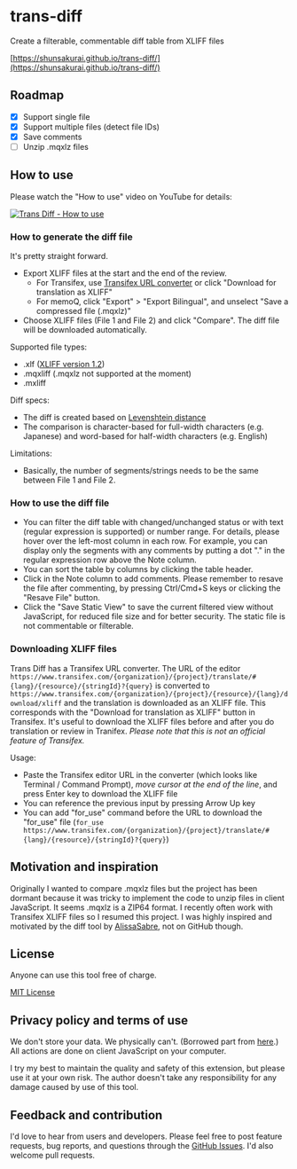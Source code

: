 # trans-diff

Create a filterable, commentable diff table from XLIFF files

[https://shunsakurai.github.io/trans-diff/](https://shunsakurai.github.io/trans-diff/)

## Roadmap

- [x] Support single file
- [x] Support multiple files (detect file IDs)
- [x] Save comments
- [ ] Unzip .mqxlz files

## How to use

Please watch the "How to use" video on YouTube for details:

[![Trans Diff - How to use](https://img.youtube.com/vi/-zuSH3Bl_x0/0.jpg)](https://www.youtube.com/watch?v=-zuSH3Bl_x0)

### How to generate the diff file

It's pretty straight forward.
- Export XLIFF files at the start and the end of the review.
  - For Transifex, use [Transifex URL converter](https://shunsakurai.github.io/trans-diff/) or click "Download for translation as XLIFF"
  - For memoQ, click "Export" > "Export Bilingual", and unselect "Save a compressed file (.mqxlz)"
- Choose XLIFF files (File 1 and File 2) and click "Compare". The diff file will be downloaded automatically.

Supported file types:

- .xlf ([XLIFF version 1.2](http://docs.oasis-open.org/xliff/v1.2/os/xliff-core.html))
- .mqxliff (.mqxlz not supported at the moment)
- .mxliff

Diff specs:

- The diff is created based on [Levenshtein distance](https://en.wikipedia.org/wiki/Levenshtein_distance)
- The comparison is character-based for full-width characters (e.g. Japanese) and word-based for half-width characters (e.g. English)

Limitations:

- Basically, the number of segments/strings needs to be the same between File 1 and File 2.

### How to use the diff file

- You can filter the diff table with changed/unchanged status or with text (regular expression is supported) or number range. For details, please hover over the left-most column in each row. For example, you can display only the segments with any comments by putting a dot "." in the regular expression row above the Note column.
- You can sort the table by columns by clicking the table header.
- Click in the Note column to add comments. Please remember to resave the file after commenting, by pressing Ctrl/Cmd+S keys or clicking the "Resave File" button.
- Click the "Save Static View" to save the current filtered view without JavaScript, for reduced file size and for better security. The static file is not commentable or filterable.

### Downloading XLIFF files

Trans Diff has a Transifex URL converter. The URL of the editor `https://www.transifex.com/{organization}/{project}/translate/#{lang}/{resource}/{stringId}?{query}` is converted to `https://www.transifex.com/{organization}/{project}/{resource}/{lang}/download/xliff` and the translation is downloaded as an XLIFF file. This corresponds with the "Download for translation as XLIFF" button in Transifex.
It's useful to download the XLIFF files before and after you do translation or review in Tranifex. *Please note that this is not an official feature of Transifex.*

Usage:

- Paste the Transifex editor URL in the converter (which looks like Terminal / Command Prompt), *move cursor at the end of the line*, and press Enter key to download the XLIFF file
- You can reference the previous input by pressing Arrow Up key
- You can add "for_use" command before the URL to download the "for_use" file (`for_use https://www.transifex.com/{organization}/{project}/translate/#{lang}/{resource}/{stringId}?{query}`)

## Motivation and inspiration

Originally I wanted to compare .mqxlz files but the project has been dormant because it was tricky to implement the code to unzip files in client JavaScript. It seems .mqxlz is a ZIP64 format.
I recently often work with Transifex XLIFF files so I resumed this project.
I was highly inspired and motivated by the diff tool by [AlissaSabre](https://github.com/AlissaSabre), not on GitHub though.

## License

Anyone can use this tool free of charge.

[MIT License](https://github.com/ShunSakurai/trans-diff/blob/master/LICENSE)

## Privacy policy and terms of use

We don't store your data. We physically can't. (Borrowed part from [here](https://github.com/amitg87/asana-chrome-plugin/wiki/Privacy-policy).) All actions are done on client JavaScript on your computer.

I try my best to maintain the quality and safety of this extension, but please use it at your own risk. The author doesn't take any responsibility for any damage caused by use of this tool.

## Feedback and contribution

I'd love to hear from users and developers.
Please feel free to post feature requests, bug reports, and questions through the [GitHub Issues](https://github.com/ShunSakurai/trans-diff/issues). I'd also welcome pull requests.